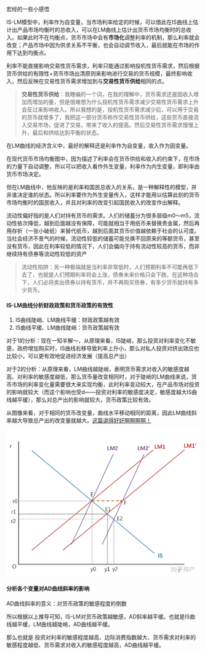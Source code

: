 宏经的一些小感悟

IS-LM模型中，利率作为自变量，当市场利率给定的时候，可以借此在IS曲线上估计出产品市场均衡时的总收入，可以在LM曲线上估计出货币市场均衡时的总收入。如果此时不在均衡点，货币市场中会有**市场化**调整利率的机制，那么利率就会改变；产品市场中因为供求关系不平衡，也会自动调节收入，最后就能在市场的作用下达到均衡点。

利率不能直接影响交易性货币需求，利率只能通过影响投机性货币需求，然后根据货币供给的有限性+货币市场出清原则来影响进行交易的货币规模，最终影响收入，然后反映在交易性货币需求增加到与**交易性货币供给**相同的点。

> **交易性货币供给**：我瞎编的一个词，在我的理解中，货币需求还是因收入增加而增加的量，但是很难想为什么投机性货币需求减少交易性货币需求上升会反过来影响收入。所以我想的是，投机性货币需求减少后，可以用于交易的货币就增多了，我把这一部分货币称作交易性货币供给，这些货币直接流入交易市场，促进了交易，带来了收入的提高。然后交易性货币需求慢慢上升，最后和供给达到平衡的状态。

在LM曲线的经济含义中，最好的解释还是利率作为自变量，收入作为因变量。

在现代货币市场均衡图中，因为描述了利率会在货币供给和收入的约束下，在市场的力量下自动调整，所以可以把收入看作外生变量，利率作为内生变量，即利率由货币市场决定。

但在LM曲线中，他反映的是利率和国民总收入的关系，是一种解释性的模型，并非谁决定谁的状态。所以利率要作为外生变量传入，这样才能用以估算此刻的货币市场均衡时的国民收入，并且对利率的改变引起国民收入的改变作出解释。



流动性偏好指的是人们对持有货币的需求。人们的储蓄分为很多层级m0～m5，流动性依次降低，越到后面越没有保障，可能就相当于用纸币来替换贵金属，然后再用存折（一张小破纸）来替代纸币，越到后面其货币价值越依赖于社会的认可度。当社会经济不景气的时候，流动性较低的储蓄可能兑换不回原来的等额货币，甚至没有货币，因此在利率较低的情况下，人们会偏向于持有流动性较高的货币，而非继续持有债券等流动性较低的资产

> 流动性陷阱：另一种极端就是当利率非常低时，人们预期利率不可能再低下去了，也就是人们预期利率将会上涨，债券未来价格只会下跌。在这种场合下，人们必将卖出债券以持有货币，并不再购买债券，有多少货币就持有多少货币。



#### IS-LM曲线分析财政政策和货币政策的有效性

1. IS曲线陡峭、LM曲线平缓：财政政策越有效
2. IS曲线平缓、LM曲线陡峭：货币政策越有效

对于1的分析：现在一知半解～，从原理来看，IS陡峭，那么投资对利率变化不敏感，政府增加购买时，IS曲线右移导致利率上升小，那么对私人投资对挤出效应也比较小，可以更有效地促进经济发展（提高总产出）

对于2的分析：从原理来看，LM曲线越陡峭，表明货币需求对收入的敏感度越高、对利率的敏感度越低，那么货币量改变相同时，对于陡峭的LM曲线来说，货币市场的利率变化量需要很大来实现均衡，此时利率变动较大，在产品市场对投资的影响就较大（而这个影响也受d——投资对利率的敏感度决定，敏感度越大IS曲线越平缓），那么对总产出的影响就较大，货币政策比较有效。

从图像来看，对于相同的货币改变量，曲线水平移动相同的距离，因此LM曲线斜率越大导致总产出的改变量就越大。[这篇讲得好好啊啊啊啊！](https://www.zhihu.com/question/490723878)

![img](%E5%AE%8F%E7%BB%8F%E7%9A%84%E4%B8%80%E4%BA%9B%E5%B0%8F%E6%84%9F%E6%82%9F/v2-100cdafdcb817fb1b209374a422f41fd_1440w.webp)

#### 分析各个变量对AD曲线斜率的影响

AD曲线斜率的意义：对货币政策的敏感程度的倒数

所以根据以上推导可知，IS-LM对货币政策越敏感，AD斜率越平缓。也就是IS曲线越平缓，LM曲线越陡峭，AD曲线越平缓。

那么也就是 投资对利率的敏感程度越高、边际消费指数越大、货币需求对利率的敏感程度越低、货币需求对收入的敏感程度越高，AD曲线越平缓。